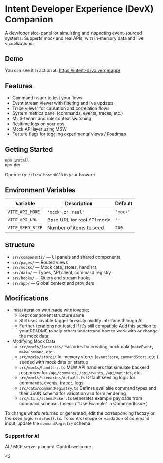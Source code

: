 # Intent Developer Experience (DevX) Companion

A developer side-panel for simulating and inspecting event-sourced systems. Supports mock and real APIs, with in-memory data and live visualizations.

## Demo

You can see it in action at: https://intent-devx.vercel.app/

## Features

- Command issuer to test your flows
- Event stream viewer with filtering and live updates
- Trace viewer for causation and correlation flows
- System metrics panel (commands, events, traces, etc.)
- Multi-tenant and role context switching
- Realtime logs on your ops
- Mock API layer using MSW
- Feature flags for toggling experimental views / Roadmap

## Getting Started

```bash
npm install
npm dev
````

Open `http://localhost:8080` in your browser.

## Environment Variables

| Variable         | Description                | Default  |
| ---------------- | -------------------------- | -------- |
| `VITE_API_MODE`  | `'mock'` or `'real'`       | `'mock'` |
| `VITE_API_URL`   | Base URL for real API mode | `''`     |
| `VITE_SEED_SIZE` | Number of items to seed    | `200`    |

## Structure

* `src/components/` — UI panels and shared components
* `src/pages/` — Routed views
* `src/mocks/` — Mock data, stores, handlers
* `src/data/` — Types, API client, command registry
* `src/hooks/` — Query and stream hooks
* `src/app/` — Global context and providers

## Modifications

* Initial iteration with made with lovable;
  * Kept component structure same
  * Still uses lovable-tagger to easily modify interface through AI
  * Further iterations not tested if it's still compatible
    Add this section to your README to help others understand how to work with or change the mock data:
* Modifying Mock Data
  * `src/mocks/factories/`
    Factories for creating mock data (`makeEvent`, `makeCommand`, etc.)
  * `src/mocks/stores/`
    In-memory stores (`eventStore`, `commandStore`, etc.) seeded with mock data on startup
  * `src/mocks/handlers.ts`
    MSW API handlers that simulate backend responses for `/api/commands`, `/api/events`, `/api/metrics`, etc.
  * `src/mocks/scenarios/default.ts`
    Default seeding logic for commands, events, traces, logs
  * `src/data/commandRegistry.ts`
    Defines available command types and their JSON schema for validation and form rendering
  * `src/utils/schemaFaker.ts`
    Generates example payloads from command schemas (used in "Use Example" in CommandIssuer)

To change what’s returned or generated, edit the corresponding factory or the seed logic in `default.ts`. To control shape or validation of command input, update the `commandRegistry` schema.

### Support for AI

AI / MCP server planned. Contrib welcome.

<3